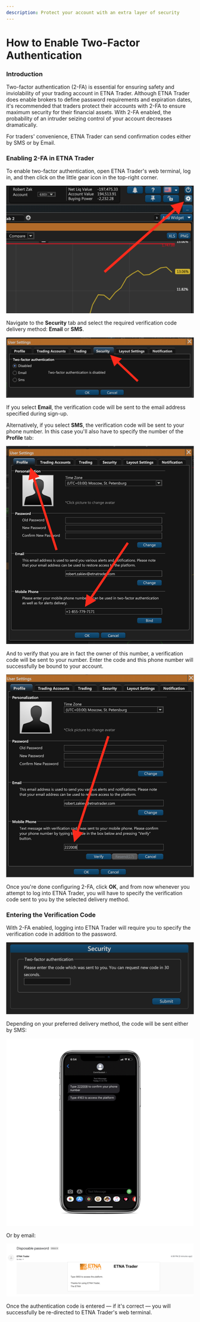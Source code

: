 ```yaml
---
description: Protect your account with an extra layer of security
---
```


# How to Enable Two-Factor Authentication

### Introduction

Two-factor authentication \(2-FA\) is essential for ensuring safety and inviolability of your trading account in ETNA Trader. Although ETNA Trader does enable brokers to define password requirements and expiration dates, it's recommended that traders protect their accounts with 2-FA to ensure maximum security for their financial assets. With 2-FA enabled, the probability of an intruder seizing control of your account decreases dramatically. 

For traders' convenience, ETNA Trader can send confirmation codes either by SMS or by Email.

### Enabling 2-FA in ETNA Trader

To enable two-factor authentication, open ETNA Trader's web terminal, log in, and then click on the little gear icon in the top-right corner.

![](../../../../.gitbook/assets/screenshot-2019-11-05-at-18.02.07.png)

Navigate to the **Security** tab and select the required verification code delivery method: **Email** or **SMS**.

![](../../../../.gitbook/assets/screenshot-2019-11-05-at-18.10.27.png)

If you select **Email**, the verification code will be sent to the email address specified during sign-up. 

Alternatively, if you select **SMS**, the verification code will be sent to your phone number. In this case you'll also have to specify the number of the **Profile** tab:

![](../../../../.gitbook/assets/screenshot-2019-11-05-at-18.26.51.png)

And to verify that you are in fact the owner of this number, a verification code will be sent to your number. Enter the code and this phone number will successfully be bound to your account.

![](../../../../.gitbook/assets/screenshot-2019-11-05-at-18.34.53.png)

Once you're done configuring 2-FA, click **OK**, and from now whenever you attempt to log into ETNA Trader, you will have to specify the verification code sent to you by the selected delivery method.

### Entering the Verification Code

With 2-FA enabled, logging into ETNA Trader will require you to specify the verification code in addition to the password.

![](../../../../.gitbook/assets/screenshot-2019-11-05-at-18.48.31.png)

Depending on your preferred delivery method, the code will be sent either by SMS:

![](../../../../.gitbook/assets/img_0f34381301ed-1_iphonexspacegrey_portrait.png)

Or by email:

![](../../../../.gitbook/assets/screenshot-2019-11-05-at-18.58.31.png)

Once the authentication code is entered — if it's correct — you will successfully be re-directed to ETNA Trader's web terminal.

